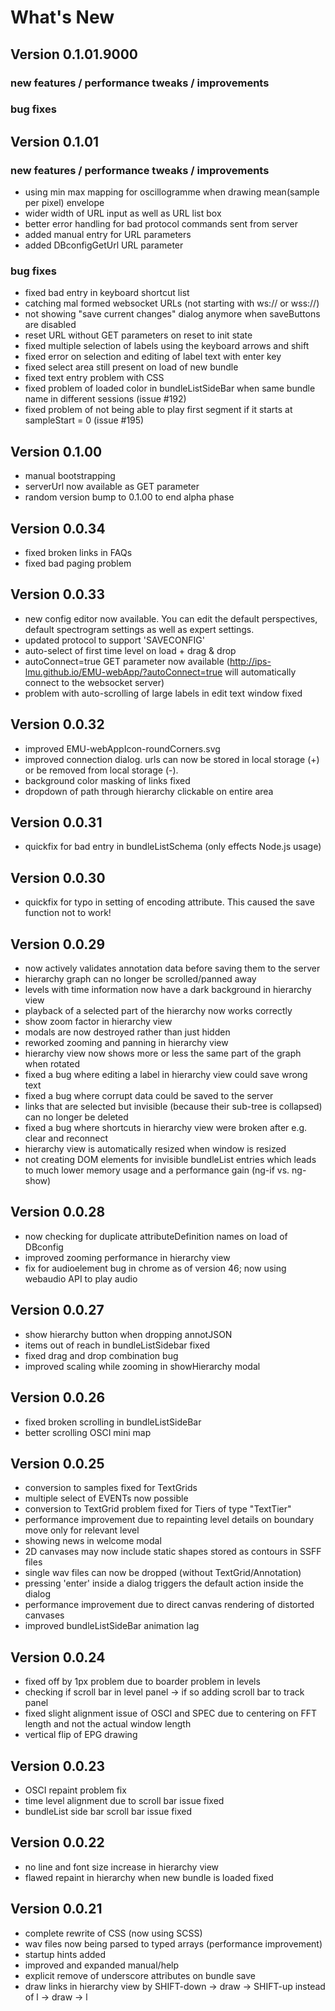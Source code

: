 # What's New

## Version 0.1.01.9000

### new features / performance tweaks / improvements

### bug fixes

## Version 0.1.01

### new features / performance tweaks / improvements

- using min max mapping for oscillogramme when drawing mean(sample per pixel) envelope
- wider width of URL input as well as URL list box
- better error handling for bad protocol commands sent from server
- added manual entry for URL parameters
- added DBconfigGetUrl URL parameter

### bug fixes

- fixed bad entry in keyboard shortcut list 
- catching mal formed websocket URLs (not starting with ws:// or wss://)
- not showing "save current changes" dialog anymore when saveButtons are disabled
- reset URL without GET parameters on reset to init state
- fixed multiple selection of labels using the keyboard arrows and shift
- fixed error on selection and editing of label text with enter key
- fixed select area still present on load of new bundle
- fixed text entry problem with CSS
- fixed problem of loaded color in bundleListSideBar when same bundle name in different sessions (issue \#192)
- fixed problem of not being able to play first segment if it starts at sampleStart = 0 (issue \#195)

## Version 0.1.00

- manual bootstrapping
- serverUrl now available as GET parameter
- random version bump to 0.1.00 to end alpha phase

## Version 0.0.34

- fixed broken links in FAQs
- fixed bad paging problem

## Version 0.0.33

- new config editor now available. You can edit the default perspectives, default spectrogram settings as well as expert settings.
- updated protocol to support 'SAVECONFIG'
- auto-select of first time level on load + drag & drop
- autoConnect=true GET parameter now available (http://ips-lmu.github.io/EMU-webApp/?autoConnect=true will automatically connect to the websocket server)
- problem with auto-scrolling of large labels in edit text window fixed

## Version 0.0.32

- improved EMU-webAppIcon-roundCorners.svg
- improved connection dialog. urls can now be stored in local storage (+) or be removed from local storage (-).
- background color masking of links fixed
- dropdown of path through hierarchy clickable on entire area 

## Version 0.0.31

- quickfix for bad entry in bundleListSchema (only effects Node.js usage)

## Version 0.0.30

- quickfix for typo in setting of encoding attribute. This caused the save function not to work!

## Version 0.0.29

- now actively validates annotation data before saving them to the server
- hierarchy graph can no longer be scrolled/panned away
- levels with time information now have a dark background in hierarchy view
- playback of a selected part of the hierarchy now works correctly
- show zoom factor in hierarchy view
- modals are now destroyed rather than just hidden
- reworked zooming and panning in hierarchy view
- hierarchy view now shows more or less the same part of the graph when rotated
- fixed a bug where editing a label in hierarchy view could save wrong text
- fixed a bug where corrupt data could be saved to the server
- links that are selected but invisible (because their sub-tree is collapsed) can no longer be deleted
- fixed a bug where shortcuts in hierarchy view were broken after e.g. clear and reconnect
- hierarchy view is automatically resized when window is resized
- not creating DOM elements for invisible bundleList entries which leads to much lower memory usage and a performance gain (ng-if vs. ng-show)

## Version 0.0.28

- now checking for duplicate attributeDefinition names on load of DBconfig
- improved zooming performance in hierarchy view
- fix for audioelement bug in chrome as of version 46; now using webaudio API to play audio

## Version 0.0.27

- show hierarchy button when dropping annotJSON
- items out of reach in bundleListSidebar fixed
- fixed drag and drop combination bug
- improved scaling while zooming in showHierarchy modal

## Version 0.0.26

- fixed broken scrolling in bundleListSideBar
- better scrolling OSCI mini map

## Version 0.0.25

- conversion to samples fixed for TextGrids
- multiple select of EVENTs now possible
- conversion to TextGrid problem fixed for Tiers of type "TextTier"
- performance improvement due to repainting level details on boundary move only for relevant level
- showing news in welcome modal
- 2D canvases may now include static shapes stored as contours in SSFF files
- single wav files can now be dropped (without TextGrid/Annotation)
- pressing 'enter' inside a dialog triggers the default action inside the dialog
- performance improvement due to direct canvas rendering of distorted canvases
- improved bundleListSideBar animation lag

## Version 0.0.24

- fixed off by 1px problem due to boarder problem in levels
- checking if scroll bar in level panel -> if so adding scroll bar to track panel
- fixed slight alignment issue of OSCI and SPEC due to centering on FFT length and not the actual window length
- vertical flip of EPG drawing

## Version 0.0.23

- OSCI repaint problem fix
- time level alignment due to scroll bar issue fixed
- bundleList side bar scroll bar issue fixed

## Version 0.0.22

- no line and font size increase in hierarchy view
- flawed repaint in hierarchy when new bundle is loaded fixed

## Version 0.0.21

- complete rewrite of CSS (now using SCSS)
- wav files now being parsed to typed arrays (performance improvement)
- startup hints added
- improved and expanded manual/help
- explicit remove of underscore attributes on bundle save
- draw links in hierarchy view by SHIFT-down -> draw -> SHIFT-up instead of l -> draw -> l
